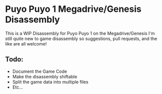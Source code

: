 # Puyo Puyo 1 Megadrive/Genesis Disassembly
This is a WIP Disassembly for Puyo Puyo 1 on the Megadrive/Genesis
I'm still quite new to game disassembly so suggestions, pull requests, and the like are all welcome!
## Todo:
- Document the Game Code
- Make the disassembly shiftable
- Split the game data into multiple files
- Etc...